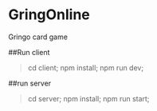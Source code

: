 # GringOnline
Gringo card game

##Run client

> cd client;
>  npm install;
> npm run dev;

##run server

> cd server;
> npm install;
> npm run start;

